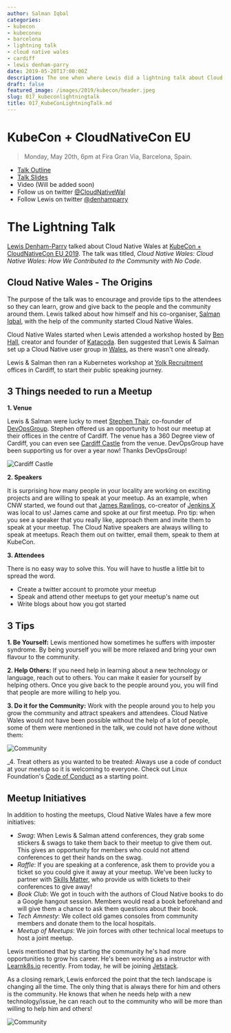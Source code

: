 ```yaml
---
author: Salman Iqbal
categories:
- kubecon
- kubeconeu
- barcelona
- lightning talk
- cloud native wales
- cardiff
- lewis denham-parry
date: 2019-05-20T17:00:00Z
description: The one when where Lewis did a lightning talk about Cloud Native Wales...
draft: false
featured_image: /images/2019/kubecon/header.jpeg
slug: 017_kubeconlightningtalk
title: 017_KubeConLightningTalk.md
---
```


# KubeCon + CloudNativeCon EU

> Monday, May 20th, 6pm at Fira Gran Via, Barcelona, Spain. 

* [Talk Outline](https://www.meetup.com/Cloud-Native-Wales/events/csxbwqyzhbmb/)
* [Talk Slides](https://speakerdeck.com/denhamparry/cloud-native-wales-how-we-contributed-to-the-community-with-no-code)
* Video (Will be added soon)
* Follow us on twitter [@CloudNativeWal](https://twitter.com/CloudNativeWal)
* Follow Lewis on twitter [@denhamparry]((https://twitter.com/denhamparry))

# The Lightning Talk

[Lewis Denham-Parry](https://twitter.com/denhamparry) talked about Cloud Native Wales at [KubeCon + CloudNativeCon EU 2019](https://events.linuxfoundation.org/events/kubecon-cloudnativecon-europe-2019/). The talk was titled, *Cloud Native Wales: Cloud Native Wales: How We Contributed to the Community with No Code*.

## Cloud Native Wales - The Origins

The purpose of the talk was to encourage and provide tips to the attendees so they can learn, grow and give back to the people and the community around them. Lewis talked about how himself and his co-organiser, [Salman Iqbal](https://twitter.com/soulmaniqbal), with the help of the community started Cloud Native Wales.

Cloud Native Wales started when Lewis attended a workshop hosted by [Ben Hall](https://twitter.com/Ben_Hall), creator and founder of [Katacoda](https://www.katacoda.com/). Ben suggested that Lewis & Salman set up a Cloud Native user group in [Wales](https://en.wikipedia.org/wiki/Wales), as there wasn't one already.

Lewis & Salman then ran a Kubernetes workshop at [Yolk Recruitment](https://www.yolkrecruitment.com/) offices in Cardiff, to start their public speaking journey. 

## 3 Things needed to run a Meetup

__1. Venue__

Lewis & Salman were lucky to meet [Stephen Thair](https://twitter.com/TheOpsMgr), co-founder of [DevOpsGroup](https://www.devopsgroup.com/). Stephen offered us an opportunity to host our meetup at their offices in the centre of Cardiff. The venue has a 360 Degree view of Cardiff, you can even see [Cardiff Castle](https://www.cardiffcastle.com/) from the venue. DevOpsGroup have been supporting us for over a year now! Thanks DevOpsGroup!

![Cardiff Castle](/images/2019/kubecon/castle.jpeg)

__2. Speakers__

It is surprising how many people in your locality are working on exciting projects and are willing to speak at your meetup. As an example, when CNW started, we found out that [James Rawlings](https://twitter.com/jdrawlings), co-creator of [Jenkins X](https://jenkins-x.io/) was local to us! James came and spoke at our first meetup. Pro tip: when you see a speaker that you really like, approach them and invite them to speak at your meetup. The Cloud Native speakers are always willing to speak at meetups. Reach them out on twitter, email them, speak to them at KubeCon.

__3. Attendees__

There is no easy way to solve this. You will have to hustle a little bit to spread the word. 

- Create a twitter account to promote your meetup 
- Speak and attend other meetups to get your meetup's name out
- Write blogs about how you got started

## 3 Tips

__1. Be Yourself:__ Lewis mentioned how sometimes he suffers with imposter syndrome. By being yourself you will be more relaxed and bring your own flavour to the community.

__2. Help Others:__ If you need help in learning about a new technology or language, reach out to others. You can make it easier for yourself by helping others. Once you give back to the people around you, you will find that people are more willing to help you.

__3. Do it for the Community:__ Work with the people around you to help you grow the community and attract speakers and attendees. Cloud Native Wales would not have been possible without the help of a lot of people, some of them were mentioned in the talk, we could not have done without them:

![Community](/images/2019/kubecon/help.png)

_4. Treat others as you wanted to be treated: Always use a code of conduct at your meetup so it is welcoming to everyone. Check out Linux Foundation's [Code of Conduct](https://www.linuxfoundation.org/code-of-conduct/) as a starting point. 

## Meetup Initiatives

In addition to hosting the meetups, Cloud Native Wales have a few more initiatives:

- *Swag*: When Lewis & Salman attend conferences, they grab some stickers & swags to take them back to their meetup to give them out. This gives an opportunity for members who could not attend conferences to get their hands on the swag.
- *Raffle*: If you are speaking at a conference, ask them to provide you a ticket so you could give it away at your meetup. We've been lucky to partner with [Skills Matter](https://skillsmatter.com/), who provide us with tickets to their conferences to give away!
- *Book Club*: We got in touch with the authors of Cloud Native books to do a Google hangout session. Members would read a book beforehand and will give them a chance to ask them questions about their book.
- *Tech Amnesty*: We collect old games consoles from community members and donate them to the local hospitals.
- *Meetup of Meetups*: We join forces with other technical local meetups to host a joint meetup.

Lewis mentioned that by starting the community he's had more opportunities to grow his career. He's been working as a instructor with [Learnk8s.io](https://learnk8s.io/) recently. From today, he will be joining [Jetstack](https://www.jetstack.io/). 

As a closing remark, Lewis enforced the point that the tech landscape is changing all the time. The only thing that is always there for him and others is the community. He knows that when he needs help with a new technology/issue, he can reach out to the community who will be more than willing to help him and others!

![Community](/images/2019/kubecon/wales.png)